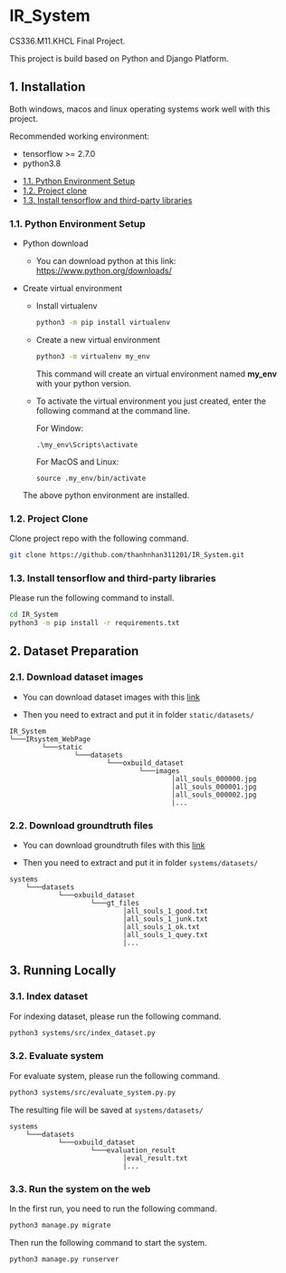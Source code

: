 # IR_System

CS336.M11.KHCL Final Project.

This project is build based on Python and Django Platform.

## 1. Installation


Both windows, macos and linux operating systems work well with this project.

Recommended working environment:
- tensorflow >= 2.7.0
- python3.8


* [1.1. Python Environment Setup](#1)
* [1.2. Project clone](#2)
* [1.3. Install tensorflow and third-party libraries](#3)

<a name="1"></a>

### 1.1. Python Environment Setup

- Python download

    - You can download python at this link: https://www.python.org/downloads/

- Create virtual environment

    - Install virtualenv
        ```bash
        python3 -m pip install virtualenv
        ```

    - Create a new virtual environment
        ```bash
        python3 -m virtualenv my_env
        ```

        This command will create an virtual environment named **my_env** with your python version.

    - To activate the virtual environment you just created, enter the following command at the command line.
        
        For Window:
        ```shell
        .\my_env\Scripts\activate
        ```

        For MacOS and Linux:
        ```shell
        source .my_env/bin/activate
        ```

    The above python environment are installed.

<a name="2"></a>

### 1.2. Project Clone

Clone project repo with the following command.

```bash
git clone https://github.com/thanhnhan311201/IR_System.git
```

<a name="3"></a>

### 1.3. Install tensorflow and third-party libraries

Please run the following command to install.

```bash
cd IR_System
python3 -m pip install -r requirements.txt
```

## 2. Dataset Preparation


### 2.1. Download dataset images

- You can download dataset images with this [link](https://www.robots.ox.ac.uk/~vgg/data/oxbuildings/oxbuild_images.tgz)

- Then you need to extract and put it in folder ```static/datasets/```

```
IR_System
└───IRsystem_WebPage
        └───static
                └───datasets
                        └───oxbuild_dataset
                                └───images
                                        │all_souls_000000.jpg
                                        │all_souls_000001.jpg
                                        │all_souls_000002.jpg
                                        |...
```

### 2.2. Download groundtruth files

- You can download groundtruth files with this [link](https://www.robots.ox.ac.uk/~vgg/data/oxbuildings/gt_files_170407.tgz)

- Then you need to extract and put it in folder ```systems/datasets/```

```
systems
    └───datasets
            └───oxbuild_dataset
                    └───gt_files
                            │all_souls_1_good.txt
                            │all_souls_1_junk.txt
                            │all_souls_1_ok.txt
                            │all_souls_1_quey.txt
                            |...
```

## 3. Running Locally


### 3.1. Index dataset

For indexing dataset, please run the following command.

```bash
python3 systems/src/index_dataset.py
```

### 3.2. Evaluate system

For evaluate system, please run the following command.

```bash
python3 systems/src/evaluate_system.py.py
```

The resulting file will be saved at ```systems/datasets/```

```
systems
    └───datasets
            └───oxbuild_dataset
                    └───evaluation_result
                            │eval_result.txt
                            |...
```

### 3.3. Run the system on the web

In the first run, you need to run the following command.

```bash
python3 manage.py migrate
```

Then run the following command to start the system.

```bash
python3 manage.py runserver
```